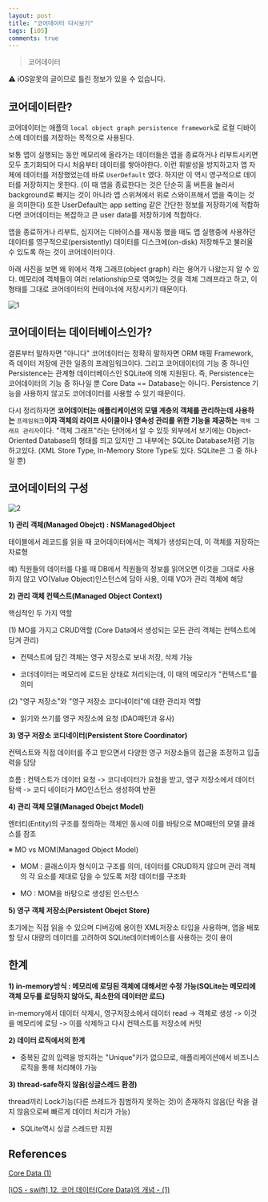 ```yaml
---
layout: post
title: "코어데이터 다시보기"
tags: [iOS]
comments: true
---
```


> 코어데이터  

⚠ iOS알못의 글이므로 틀린 정보가 있을 수 있습니다.  

## 코어데이터란?

코어데이터는 애플의 `local object graph persistence framework`로 로컬 디바이스에 데이터를 저장하는 목적으로 사용된다.

보통 앱이 실행되는 동안 메모리에 올라가는 데이터들은 앱을 종료하거나 리부트시키면 모두 초기화되어 다시 처음부터 데이터를 쌓아야한다. 이런 휘발성을 방지하고자 앱 자체에 데이터를 저장했었는데 바로 `UserDefault` 였다. 하지만 이 역시 영구적으로 데이터를 저장하지는 못한다. (이 때 앱을 종료한다는 것은 단순히 홈 버튼을 눌러서 background로 빠지는 것이 아니라 앱 스위쳐에서 위로 스와이프해서 앱을 죽이는 것을 의미한다) 또한 UserDefault는 app setting 같은 간단한 정보를 저장하기에 적합하다면 코어데이터는 복잡하고 큰 user data를 저장하기에 적합하다.

앱을 종료하거나 리부트, 심지어는 디바이스를 재시동 했을 때도 앱 실행중에 사용하던 데이터를 영구적으로(persistently) 데이터를 디스크에(on-disk) 저장해두고 불러올 수 있도록 하는 것이 코어데이터이다.

아래 사진을 보면 왜 위에서 객채 그래프(object graph) 라는 용어가 나왔는지 알 수 있다. 메모리에 객체들이 여러 relationship으로 엮여있는 것을 객체 그래프라고 하고, 이 형태를 그대로 코어데이터의 컨테이너에 저장시키기 때문이다.

![1](https://user-images.githubusercontent.com/35067611/104593159-9e9a1e80-56b2-11eb-9999-ff76c02e93b7.png)

## 코어데이터는 데이터베이스인가?

결론부터 말하자면 "아니다" 코어데이터는 정확히 말하자면 ORM 매핑 Framework, 즉 데이터 저장에 관한 일종의 프레임워크이다. 그리고 코어데이터의 기능 중 하나인 Persistence는 관계형 데이터베이스인 SQLite에 의해 지원된다. 즉, Persistence는 코어데이터의 기능 중 하나일 뿐 Core Data == Database는 아니다. Persistence 기능을 사용하지 않고도 코어데이터를 사용할 수 있기 때문이다.

다시 정리하자면 **코어데이터는 애플리케이션의 모델 계층의 객체를 관리하는데 사용하는** `프레임워크`**이자 객체의 라이프 사이클이나 영속성 관리를 위한 기능을 제공하는** `객체 그래프 관리자`이다. "객체 그래프"라는 단어에서 알 수 있듯 외부에서 보기에는 Object-Oriented Database의 형태를 띄고 있지만 그 내부에는 SQLite Database처럼 기능하고있다. (XML Store Type, In-Memory Store Type도 있다. SQLite은 그 중 하나일 뿐)

## 코어데이터의 구성

![2](https://user-images.githubusercontent.com/35067611/104593177-a3f76900-56b2-11eb-9285-74974b875357.png)

**1) 관리 객체(Managed Obejct) : NSManagedObject**

테이블에서 레코드를 읽을 때 코어데이터에서는 객체가 생성되는데, 이 객체를 저장하는 자료형

예) 직원들의 데이터를 다룰 때 DB에서 직원들의 정보를 읽어오면 이것을 그대로 사용하지 않고 VO(Value Object)인스턴스에 담아 사용, 이때 VO가 관리 객체에 해당

**2) 관리 객체 컨텍스트(Managed Object Context)**

핵심적인 두 가지 역할

(1) MO를 가지고 CRUD역할 (Core Data에서 생성되는 모든 관리 객체는 컨텍스트에 담겨 관리)

- 컨텍스트에 담긴 객체는 영구 저장소로 보내 저장, 삭제 가능

- 코더데이터는 메모리에 로드된 상태로 처리되는데, 이 때의 메모리가 "컨텍스트"를 의미

(2) "영구 저장소"와 "영구 저장소 코디네이터"에 대한 관리자 역할

- 읽기와 쓰기를 영구 저장소에 요청 (DAO패턴과 유사)

**3) 영구 저장소 코디네이터(Persistent Store Coordinator)**

컨텍스트와 직접 데이터를 주고 받으면서 다양한 영구 저장소들의 접근을 조정하고 입출력을 담당

흐름 : 컨텍스트가 데이터 요청 -> 코디네이터가 요청을 받고, 영구 저장소에서 데이터 탐색 -> 코디 네이터가 MO인스턴스 생성하여 반환

**4) 관리 객체 모델(Managed Obejct Model)**

엔터티(Entity)의 구조를 정의하는 객체인 동시에 이를 바탕으로 MO패턴의 모델 클래스를 참조

※ MO vs MOM(Managed Object Model)

- MOM : 클래스이자 형식이고 구조를 의미, 데이터를 CRUD하지 않으며 관리 객체의 각 요소를 제대로 담을 수 있도록 저장 데이터를 구조화

- MO : MOM을 바탕으로 생성된 인스턴스

**5) 영구 객체 저장소(Persistent Obejct Store)**

초기에는 직접 읽을 수 있으며 디버깅에 용이한 XML저장소 타입을 사용하며, 앱을 배포할 당시 대량의 데이터를 고려하여 SQLite데이터베이스를 사용하는 것이 용이

## 한계

**1) in-memory방식 : 메모리에 로딩된 객체에 대해서만 수정 가능(SQLite는 메모리에 객체 모두를 로딩하지 않아도, 최소한의 데이터만 로드)**

in-memory에서 데이터 삭제시, 영구저장소에서 데이터 read -> 객체로 생성 -> 이것을 메모리에 로딩 -> 이를 삭제하고 다시 컨텍스트를 저장소에 커밋

**2) 데이터 로직에서의 한계**

- 중복된 값의 입력을 방지하는 "Unique"키가 없으므로, 애플리케이션에서 비즈니스 로직을 통해 처리해야 가능

**3) thread-safe하지 않음(싱글스레드 환경)**

thread끼리 Lock기능(다른 쓰레드가 침범하지 못하는 것)이 존재하지 않음(단 락을 걸지 않음으로써 빠르게 데이터 처리가 가능)

* SQLite역시 싱글 스레드만 지원

## References

[Core Data (1)](https://zeddios.tistory.com/987)

[[iOS - swift] 12. 코어 데이터(Core Data)의 개념 - (1)](https://ios-development.tistory.com/89)

